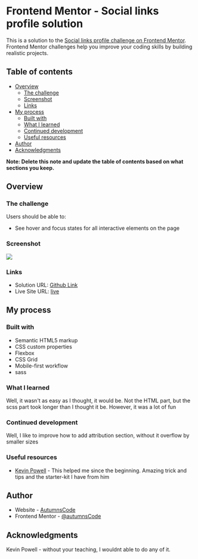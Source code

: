 # Frontend Mentor - Social links profile solution

This is a solution to the [Social links profile challenge on Frontend Mentor](https://www.frontendmentor.io/challenges/social-links-profile-UG32l9m6dQ). Frontend Mentor challenges help you improve your coding skills by building realistic projects. 

## Table of contents

- [Overview](#overview)
  - [The challenge](#the-challenge)
  - [Screenshot](#screenshot)
  - [Links](#links)
- [My process](#my-process)
  - [Built with](#built-with)
  - [What I learned](#what-i-learned)
  - [Continued development](#continued-development)
  - [Useful resources](#useful-resources)
- [Author](#author)
- [Acknowledgments](#acknowledgments)

**Note: Delete this note and update the table of contents based on what sections you keep.**

## Overview

### The challenge

Users should be able to:

- See hover and focus states for all interactive elements on the page

### Screenshot

![](/assets/images/screenshot.png)


### Links

- Solution URL: [Github Link](https://github.com/AutumnsCode/frontendmentor-projekte/tree/main/newbie/social-links-profile)
- Live Site URL: [live](https://admirable-dodol-2fc408.netlify.app)

## My process

### Built with

- Semantic HTML5 markup
- CSS custom properties
- Flexbox
- CSS Grid
- Mobile-first workflow
- sass

### What I learned

Well, it wasn't as easy as I thought, it would be. Not the HTML part, but the scss part took longer than I thought it be. 
However, it was a lot of fun


### Continued development

Well, I like to improve how to add attribution section, without it overflow by smaller sizes


### Useful resources

- [Kevin Powell](https://www.youtube.com/@KevinPowell) - This helped me since the beginning. Amazing trick and tips and the starter-kit I have from him

## Author

- Website - [AutumnsCode](https://github.com/AutumnsCode)
- Frontend Mentor - [@autumnsCode](https://www.frontendmentor.io/profile/AutumnsCode)


## Acknowledgments

Kevin Powell - without your teaching, I wouldnt able to do any of it.
